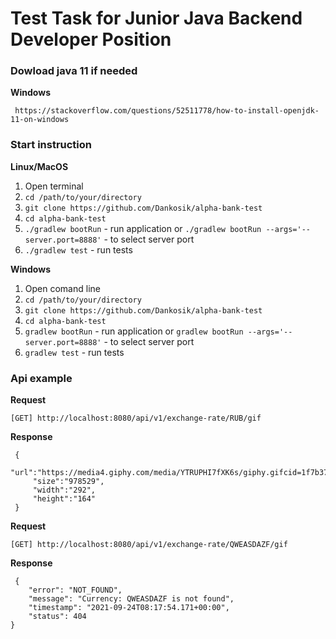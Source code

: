 # Test Task for Junior Java Backend Developer Position

### Dowload java 11 if needed

**Windows**


     https://stackoverflow.com/questions/52511778/how-to-install-openjdk-11-on-windows

### Start instruction

**Linux/MacOS**

1) Open terminal
2) ```cd /path/to/your/directory```
3) ```git clone https://github.com/Dankosik/alpha-bank-test```
4) ```cd alpha-bank-test```
5) ```./gradlew bootRun``` - run application or ```./gradlew bootRun --args='--server.port=8888'``` - to select server port
6) ```./gradlew test``` - run tests




**Windows**
1) Open comand line
2) ```cd /path/to/your/directory```
3) ```git clone https://github.com/Dankosik/alpha-bank-test```
4) ```cd alpha-bank-test```
5) ```gradlew bootRun``` - run application or ```gradlew bootRun --args='--server.port=8888'``` - to select server port
6) ```gradlew test``` - run tests


### Api example

**Request**
 
```[GET] http://localhost:8080/api/v1/exchange-rate/RUB/gif```
    
**Response**
```  
 {
     "url":"https://media4.giphy.com/media/YTRUPHI7fXK6s/giphy.gifcid=1f7b3757yg4dujtj1weh7v0v3m5bittbha29gwlcdrlqvb9q&rid=giphy.gif&ct=g",
     "size":"978529",
     "width":"292",
     "height":"164"
 }
 ```
 
 **Request**
 
```[GET] http://localhost:8080/api/v1/exchange-rate/QWEASDAZF/gif```
    
**Response**
```  
 {
    "error": "NOT_FOUND",
    "message": "Currency: QWEASDAZF is not found",
    "timestamp": "2021-09-24T08:17:54.171+00:00",
    "status": 404
}
 ```

